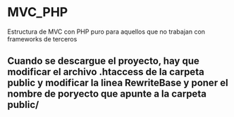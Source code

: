 # MVC_PHP
Estructura de MVC con PHP puro para aquellos que no trabajan con frameworks de terceros
## Cuando se descargue el proyecto, hay que modificar el archivo .htaccess de la carpeta public y modificar la linea RewriteBase y poner el nombre de poryecto que apunte a la carpeta public/
